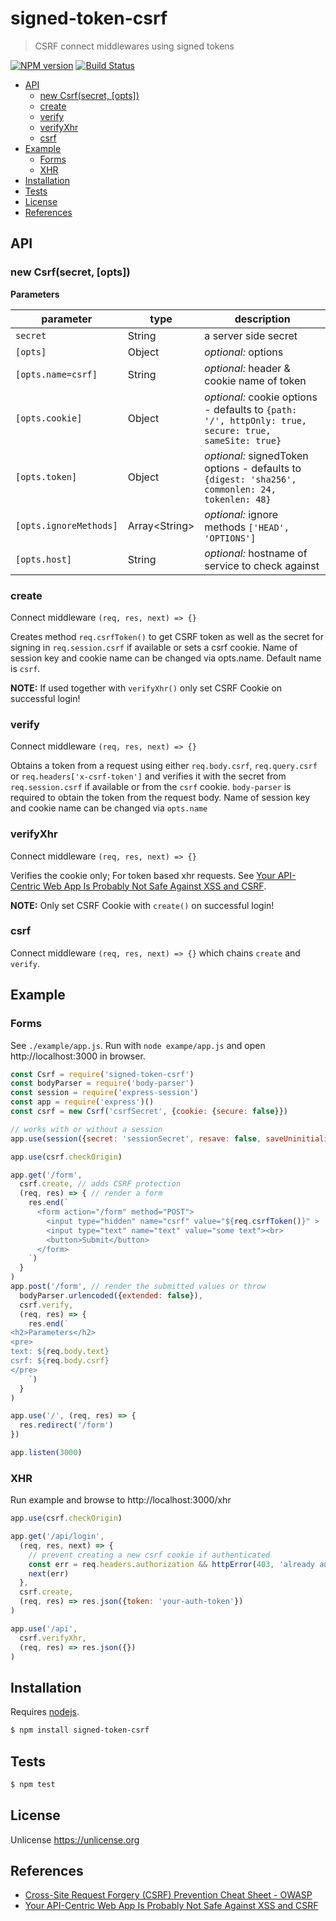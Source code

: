 # signed-token-csrf

> CSRF connect middlewares using signed tokens

[![NPM version](https://badge.fury.io/js/signed-token-csrf.svg)](https://www.npmjs.com/package/signed-token-csrf/)
[![Build Status](https://api.travis-ci.com/commenthol/signed-token-csrf.svg?branch=master)](https://travis-ci.com/commenthol/signed-token-csrf)

<!-- !toc (minlevel=2) -->

* [API](#api)
  * [new Csrf(secret, [opts])](#new-csrfsecret-opts)
  * [create](#create)
  * [verify](#verify)
  * [verifyXhr](#verifyxhr)
  * [csrf](#csrf)
* [Example](#example)
  * [Forms](#forms)
  * [XHR](#xhr)
* [Installation](#installation)
* [Tests](#tests)
* [License](#license)
* [References](#references)

<!-- toc! -->

## API

### new Csrf(secret, [opts])

**Parameters**

| parameter              | type   | description |
| ---------------------- | ------ | ----------- |
| `secret`               | String | a server side secret |
| `[opts]`               | Object | _optional:_ options |
| `[opts.name=csrf]`     | String | _optional:_ header &amp; cookie name of token |
| `[opts.cookie]`        | Object | _optional:_ cookie options - defaults to  `{path: '/', httpOnly: true, secure: true, sameSite: true}` |
| `[opts.token]`         | Object | _optional:_ signedToken options - defaults to `{digest: 'sha256', commonlen: 24, tokenlen: 48}` |
| `[opts.ignoreMethods]` | Array&lt;String&gt; | _optional:_ ignore methods `['HEAD', 'OPTIONS']` |
| `[opts.host]`          | String | _optional:_ hostname of service to check against |

### create

Connect middleware `(req, res, next) => {}`

Creates method `req.csrfToken()` to get CSRF token as well as the secret for
signing in `req.session.csrf` if available or sets a csrf cookie.
Name of session key and cookie name can be changed via opts.name.
Default name is `csrf`.

**NOTE:** If used together with `verifyXhr()` only set CSRF Cookie on successful login!

### verify

Connect middleware `(req, res, next) => {}`

Obtains a token from a request using either `req.body.csrf`, `req.query.csrf` or `req.headers['x-csrf-token']` and verifies it with the secret from `req.session.csrf` if available or from the `csrf` cookie.
`body-parser` is required to obtain the token from the request body.
Name of session key and cookie name can be changed via `opts.name`

### verifyXhr

Connect middleware `(req, res, next) => {}`

Verifies the cookie only; For token based xhr requests.
See [Your API-Centric Web App Is Probably Not Safe Against XSS and CSRF][].

**NOTE:** Only set CSRF Cookie with `create()` on successful login!

### csrf

Connect middleware `(req, res, next) => {}` which chains `create` and `verify`.


## Example

### Forms

See `./example/app.js`. Run with `node exampe/app.js` and open http://localhost:3000 in browser.

```js
const Csrf = require('signed-token-csrf')
const bodyParser = require('body-parser')
const session = require('express-session')
const app = require('express')()
const csrf = new Csrf('csrfSecret', {cookie: {secure: false}})

// works with or without a session
app.use(session({secret: 'sessionSecret', resave: false, saveUninitialized: true}))

app.use(csrf.checkOrigin)

app.get('/form',
  csrf.create, // adds CSRF protection
  (req, res) => { // render a form
    res.end(`
      <form action="/form" method="POST">
        <input type="hidden" name="csrf" value="${req.csrfToken()}" >
        <input type="text" name="text" value="some text"><br>
        <button>Submit</button>
      </form>
    `)
  }
)
app.post('/form', // render the submitted values or throw
  bodyParser.urlencoded({extended: false}),
  csrf.verify,
  (req, res) => {
    res.end(`
<h2>Parameters</h2>
<pre>
text: ${req.body.text}
csrf: ${req.body.csrf}
</pre>
    `)
  }
)

app.use('/', (req, res) => {
  res.redirect('/form')
})

app.listen(3000)
```

### XHR

Run example and browse to http://localhost:3000/xhr

```js
app.use(csrf.checkOrigin)

app.get('/api/login',
  (req, res, next) => {
    // prevent creating a new csrf cookie if authenticated
    const err = req.headers.authorization && httpError(403, 'already authenticated')
    next(err)
  },
  csrf.create,
  (req, res) => res.json({token: 'your-auth-token'})
)

app.use('/api',
  csrf.verifyXhr,
  (req, res) => res.json({})
)
```

## Installation

Requires [nodejs](http://nodejs.org/).

```sh
$ npm install signed-token-csrf
```


## Tests

```sh
$ npm test
```


## License

Unlicense <https://unlicense.org>


## References

<!-- !ref -->

* [Cross-Site Request Forgery (CSRF) Prevention Cheat Sheet - OWASP][Cross-Site Request Forgery (CSRF) Prevention Cheat Sheet - OWASP]
* [Your API-Centric Web App Is Probably Not Safe Against XSS and CSRF][Your API-Centric Web App Is Probably Not Safe Against XSS and CSRF]

<!-- ref! -->

[Cross-Site Request Forgery (CSRF) Prevention Cheat Sheet - OWASP]: https://www.owasp.org/index.php/Cross-Site_Request_Forgery_(CSRF)_Prevention_Cheat_Sheet
[Your API-Centric Web App Is Probably Not Safe Against XSS and CSRF]: http://www.redotheweb.com/2015/11/09/api-security.html
